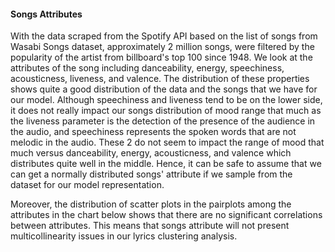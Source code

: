 #### Songs Attributes

With the data scraped from the Spotify API based on the list of songs from Wasabi Songs dataset, approximately 2 million songs, were filtered by the popularity of the artist from billboard's top 100 since 1948. We look at the attributes of the song including danceability, energy, speechiness, acousticness, liveness, and valence. The distribution of these properties shows quite a good distribution of the data and the songs that we have for our model. Although speechiness and liveness tend to be on the lower side, it does not really impact our songs distribution of mood range that much as the liveness parameter is the detection of the presence of the audience in the audio, and speechiness represents the spoken words that are not melodic in the audio. These 2 do not seem to impact the range of mood that much versus danceability, energy, acousticness, and valence which distributes quite well in the middle. Hence, it can be safe to assume that we can get a normally distributed songs' attribute if we sample from the dataset for our model representation.

Moreover, the distribution of scatter plots in the pairplots among the attributes in the chart below shows that there are no significant correlations between attributes. This means that songs attribute will not present multicollinearity issues in our lyrics clustering analysis.